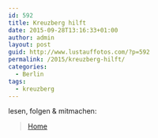 ```yaml
---
id: 592
title: Kreuzberg hilft
date: 2015-09-28T13:16:33+01:00
author: admin
layout: post
guid: http://www.lustauffotos.com/?p=592
permalink: /2015/kreuzberg-hilft/
categories:
  - Berlin
tags:
  - kreuzberg
---
```

lesen, folgen & mitmachen:

<blockquote class="wp-embedded-content" data-secret="GAfkEOwnfw">
  <p>
    <a href="http://kreuzberg-hilft.com/">Home</a>
  </p>
</blockquote>